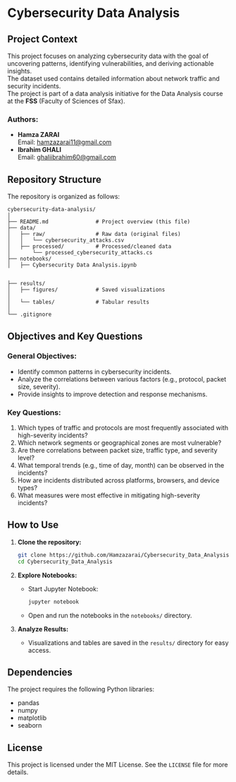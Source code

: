 # Cybersecurity Data Analysis

## Project Context
This project focuses on analyzing cybersecurity data with the goal of uncovering patterns, identifying vulnerabilities, and deriving actionable insights.<br> The dataset used contains detailed information about network traffic and security incidents.<br>
The project is part of a data analysis initiative for the Data Analysis course at the **FSS**  (Faculty of Sciences of Sfax).


### Authors:
- **Hamza ZARAI**  
  Email: [hamzazarai11@gmail.com](mailto:hamzazarai11@gmail.com)  
- **Ibrahim GHALI**  
  Email: [ghaliibrahim60@gmail.com](mailto:ghaliibrahim60@gmail.com)

## Repository Structure
The repository is organized as follows:

```
cybersecurity-data-analysis/
│
├── README.md               # Project overview (this file)
├── data/
│   ├── raw/                # Raw data (original files)
│   │   └── cybersecurity_attacks.csv
│   ├── processed/          # Processed/cleaned data
│       └── processed_cybersecurity_attacks.cs
├── notebooks/
│   ├── Cybersecurity Data Analysis.ipynb


├── results/
│   ├── figures/            # Saved visualizations
│  
│   └── tables/             # Tabular results
│      
└── .gitignore              
```


## Objectives and Key Questions

### General Objectives:
- Identify common patterns in cybersecurity incidents.
- Analyze the correlations between various factors (e.g., protocol, packet size, severity).
- Provide insights to improve detection and response mechanisms.

### Key Questions:
1. Which types of traffic and protocols are most frequently associated with high-severity incidents?
2. Which network segments or geographical zones are most vulnerable?
3. Are there correlations between packet size, traffic type, and severity level?
4. What temporal trends (e.g., time of day, month) can be observed in the incidents?
5. How are incidents distributed across platforms, browsers, and device types?
6. What measures were most effective in mitigating high-severity incidents?

## How to Use

1. **Clone the repository:**
   ```bash
   git clone https://github.com/Hamzazarai/Cybersecurity_Data_Analysis.git
   cd Cybersecurity_Data_Analysis
   ```


2. **Explore Notebooks:**
   - Start Jupyter Notebook:
     ```bash
     jupyter notebook
     ```
   - Open and run the notebooks in the `notebooks/` directory.

3. **Analyze Results:**
   - Visualizations and tables are saved in the `results/` directory for easy access.

## Dependencies
The project requires the following Python libraries:
- pandas
- numpy
- matplotlib
- seaborn



## License
This project is licensed under the MIT License. See the `LICENSE` file for more details.



